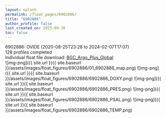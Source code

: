 ```yaml
---
layout: splash
permalink: /float_pages/6902886/
title: "6902886"
author_profile: false
last_created_on: 2025-09-30
toc: false
---
```

 
6902886: OVIDE (2020-08-25T23:28 to 2024-02-07T17:07)\
128 profiles completed\
Individual float file download: [BGC_Argo_Plus_Global](https://ftp.soest.hawaii.edu/bgc_argo_plus/Individual_Floats/outliers_removed/6902886_Sprof_processed.nc)\
![img-png]({{ site.url }}{{ site.baseurl }}/assets/images/float_figures/6902886/01_6902886_map.png)
![img-png]({{ site.url }}{{ site.baseurl }}/assets/images/float_figures/6902886/6902886_DOXY.png)
![img-png]({{ site.url }}{{ site.baseurl }}/assets/images/float_figures/6902886/6902886_PRES.png)
![img-png]({{ site.url }}{{ site.baseurl }}/assets/images/float_figures/6902886/6902886_PSAL.png)
![img-png]({{ site.url }}{{ site.baseurl }}/assets/images/float_figures/6902886/6902886_TEMP.png)
